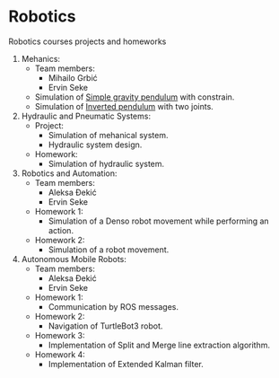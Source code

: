 # Robotics
Robotics courses projects and homeworks
1. Mehanics: 
    * Team members:
      * Mihailo Grbić
      * Ervin Seke
    * Simulation of [Simple gravity pendulum](https://en.wikipedia.org/wiki/Pendulum_(mathematics)#Simple_gravity_pendulum) with constrain.
    * Simulation of [Inverted pendulum](https://en.wikipedia.org/wiki/Inverted_pendulum) with two joints.
1. Hydraulic and Pneumatic Systems:
    * Project:
      * Simulation of mehanical system.
      * Hydraulic system design.
    * Homework: 
      * Simulation of hydraulic system.
1. Robotics and Automation:
    * Team members:
      * Aleksa Đekić
      * Ervin Seke
    * Homework 1:
      * Simulation of a Denso robot movement while performing an action.
    * Homework 2:
      * Simulation of a robot movement.  
1. Autonomous Mobile Robots:  
    * Team members:
      * Aleksa Đekić
      * Ervin Seke  
    * Homework 1:
      * Communication by ROS messages.
    * Homework 2:
      * Navigation of TurtleBot3 robot.
    * Homework 3:
      * Implementation of Split and Merge line extraction algorithm.
    * Homework 4:
      * Implementation of Extended Kalman filter.  
